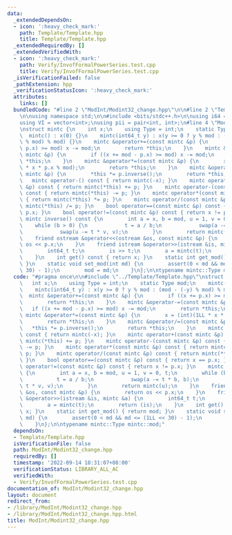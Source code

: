 ```yaml
---
data:
  _extendedDependsOn:
  - icon: ':heavy_check_mark:'
    path: Template/Template.hpp
    title: Template/Template.hpp
  _extendedRequiredBy: []
  _extendedVerifiedWith:
  - icon: ':heavy_check_mark:'
    path: Verify/InvofFormalPowerSeries.test.cpp
    title: Verify/InvofFormalPowerSeries.test.cpp
  _isVerificationFailed: false
  _pathExtension: hpp
  _verificationStatusIcon: ':heavy_check_mark:'
  attributes:
    links: []
  bundledCode: "#line 2 \"ModInt/Modint32_change.hpp\"\n\n#line 2 \"Template/Template.hpp\"\
    \n\nusing namespace std;\n\n#include <bits/stdc++.h>\n\nusing i64 = long long;\n\
    using VI = vector<int>;\nusing pii = pair<int, int>;\n#line 4 \"ModInt/Modint32_change.hpp\"\
    \nstruct mintc {\n    int x;\n    using Type = int;\n    static Type mod;\n  \
    \  mintc() : x(0) {}\n    mintc(int64_t y) : x(y >= 0 ? y % mod : (mod - (-y)\
    \ % mod) % mod) {}\n    mintc &operator+=(const mintc &p) {\n        if ((x +=\
    \ p.x) >= mod) x -= mod;\n        return *this;\n    }\n    mintc &operator-=(const\
    \ mintc &p) {\n        if ((x += mod - p.x) >= mod) x -= mod;\n        return\
    \ *this;\n    }\n    mintc &operator*=(const mintc &p) {\n        x = (int)(1LL\
    \ * x * p.x % mod);\n        return *this;\n    }\n    mintc &operator/=(const\
    \ mintc &p) {\n        *this *= p.inverse();\n        return *this;\n    }\n \
    \   mintc operator-() const { return mintc(-x); }\n    mintc operator+(const mintc\
    \ &p) const { return mintc(*this) += p; }\n    mintc operator-(const mintc &p)\
    \ const { return mintc(*this) -= p; }\n    mintc operator*(const mintc &p) const\
    \ { return mintc(*this) *= p; }\n    mintc operator/(const mintc &p) const { return\
    \ mintc(*this) /= p; }\n    bool operator==(const mintc &p) const { return x ==\
    \ p.x; }\n    bool operator!=(const mintc &p) const { return x != p.x; }\n   \
    \ mintc inverse() const {\n        int a = x, b = mod, u = 1, v = 0, t;\n    \
    \    while (b > 0) {\n            t = a / b;\n            swap(a -= t * b, b);\n\
    \            swap(u -= t * v, v);\n        }\n        return mintc(u);\n    }\n\
    \    friend ostream &operator<<(ostream &os, const mintc &p) {\n        return\
    \ os << p.x;\n    }\n    friend istream &operator>>(istream &is, mintc &a) {\n\
    \        int64_t t;\n        is >> t;\n        a = mintc(t);\n        return (is);\n\
    \    }\n    int get() const { return x; }\n    static int get_mod() { return mod;\
    \ }\n    static void set_mod(int md) {\n        assert(0 < md && md <= (1LL <<\
    \ 30) - 1);\n        mod = md;\n    }\n};\n\ntypename mintc::Type mintc::mod;\n"
  code: "#pragma once\n\n#include \"../Template/Template.hpp\"\nstruct mintc {\n \
    \   int x;\n    using Type = int;\n    static Type mod;\n    mintc() : x(0) {}\n\
    \    mintc(int64_t y) : x(y >= 0 ? y % mod : (mod - (-y) % mod) % mod) {}\n  \
    \  mintc &operator+=(const mintc &p) {\n        if ((x += p.x) >= mod) x -= mod;\n\
    \        return *this;\n    }\n    mintc &operator-=(const mintc &p) {\n     \
    \   if ((x += mod - p.x) >= mod) x -= mod;\n        return *this;\n    }\n   \
    \ mintc &operator*=(const mintc &p) {\n        x = (int)(1LL * x * p.x % mod);\n\
    \        return *this;\n    }\n    mintc &operator/=(const mintc &p) {\n     \
    \   *this *= p.inverse();\n        return *this;\n    }\n    mintc operator-()\
    \ const { return mintc(-x); }\n    mintc operator+(const mintc &p) const { return\
    \ mintc(*this) += p; }\n    mintc operator-(const mintc &p) const { return mintc(*this)\
    \ -= p; }\n    mintc operator*(const mintc &p) const { return mintc(*this) *=\
    \ p; }\n    mintc operator/(const mintc &p) const { return mintc(*this) /= p;\
    \ }\n    bool operator==(const mintc &p) const { return x == p.x; }\n    bool\
    \ operator!=(const mintc &p) const { return x != p.x; }\n    mintc inverse() const\
    \ {\n        int a = x, b = mod, u = 1, v = 0, t;\n        while (b > 0) {\n \
    \           t = a / b;\n            swap(a -= t * b, b);\n            swap(u -=\
    \ t * v, v);\n        }\n        return mintc(u);\n    }\n    friend ostream &operator<<(ostream\
    \ &os, const mintc &p) {\n        return os << p.x;\n    }\n    friend istream\
    \ &operator>>(istream &is, mintc &a) {\n        int64_t t;\n        is >> t;\n\
    \        a = mintc(t);\n        return (is);\n    }\n    int get() const { return\
    \ x; }\n    static int get_mod() { return mod; }\n    static void set_mod(int\
    \ md) {\n        assert(0 < md && md <= (1LL << 30) - 1);\n        mod = md;\n\
    \    }\n};\n\ntypename mintc::Type mintc::mod;"
  dependsOn:
  - Template/Template.hpp
  isVerificationFile: false
  path: ModInt/Modint32_change.hpp
  requiredBy: []
  timestamp: '2022-09-14 18:31:07+08:00'
  verificationStatus: LIBRARY_ALL_AC
  verifiedWith:
  - Verify/InvofFormalPowerSeries.test.cpp
documentation_of: ModInt/Modint32_change.hpp
layout: document
redirect_from:
- /library/ModInt/Modint32_change.hpp
- /library/ModInt/Modint32_change.hpp.html
title: ModInt/Modint32_change.hpp
---
```

